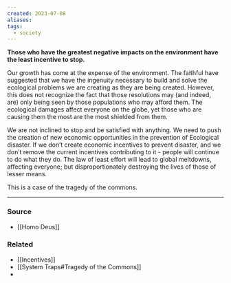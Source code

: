 ```yaml
---
created: 2023-07-08
aliases: 
tags:
  - society
---
```

**Those who have the greatest negative impacts on the environment have the least incentive to stop.**

Our growth has come at the expense of the environment. The faithful have suggested that we have the ingenuity necessary to build and solve the ecological problems we are creating as they are being created. However, this does not recognize the fact that those resolutions may (and indeed, are) only being seen by those populations who may afford them. The ecological damages affect everyone on the globe, yet those who are causing them the most are the most shielded from them.

We are not inclined to stop and be satisfied with anything. We need to push the creation of new economic opportunities in the prevention of Ecological disaster. If we don’t create economic incentives to prevent disaster, and we don’t remove the current incentives contributing to it - people will continue to do what they do. The law of least effort will lead to global meltdowns, affecting everyone; but disproportionately destroying the lives of those of lesser means. 

This is a case of the tragedy of the commons. 

---

### Source
- [[Homo Deus]]

### Related
- [[Incentives]]
- [[System Traps#Tragedy of the Commons]]
- 